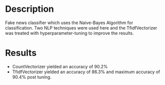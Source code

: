 # Description

Fake news classifier which uses the Naive-Bayes Algorithm for classification. Two NLP techniques were used  here and the TfidfVectorizer was treated with hyperparameter-tuning to improve the results.

# Results

* CountVectorizer yielded an accuracy of 90.2%
* TfidfVectorizer yielded an accuracy of 86.3% and maximum accuracy of 90.4% post tuning.

